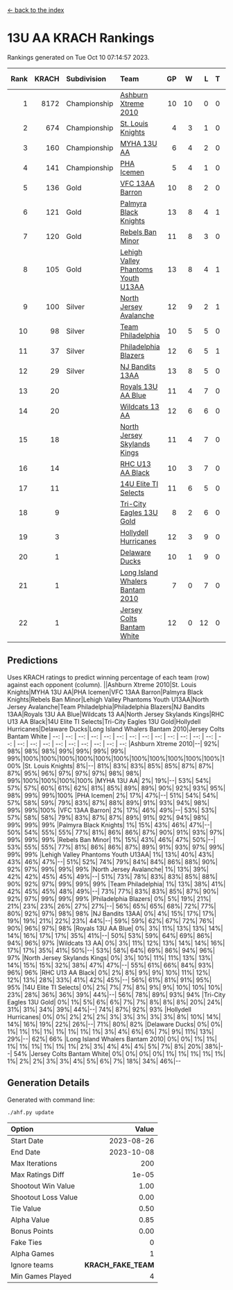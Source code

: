 [<- back to the index](readme.md)
# 13U AA KRACH Rankings
Rankings generated on Tue Oct 10 07:14:57 2023.

Rank|KRACH|Subdivision|Team|GP|W|L|T|OTW|OTL|SoS|Exp Wins|Win Diff
---:|---:|:---|:---|---:|---:|---:|---:|---:|---:|---:|---:|---:
1|8172|Championship|[Ashburn Xtreme 2010](https://gamesheetstats.com/seasons/3659/teams/140527/schedule)|10|10|0|0|0|0|129|10.8|-0.0
2|674|Championship|[St. Louis Knights](https://gamesheetstats.com/seasons/3659/teams/143323/schedule)|4|3|1|0|0|0|1671|3.8|-0.0
3|160|Championship|[MYHA 13U AA](https://gamesheetstats.com/seasons/3659/teams/140533/schedule)|6|4|2|0|0|0|147|4.8|-0.0
4|141|Championship|[PHA Icemen](https://gamesheetstats.com/seasons/3659/teams/143321/schedule)|5|4|1|0|0|0|48|4.9|0.0
5|136|Gold|[VFC 13AA Barron](https://gamesheetstats.com/seasons/3659/teams/140544/schedule)|10|8|2|0|1|0|43|8.9|0.0
6|121|Gold|[Palmyra Black Knights](https://gamesheetstats.com/seasons/3659/teams/140537/schedule)|13|8|4|1|0|0|1211|9.4|0.0
7|120|Gold|[Rebels Ban Minor](https://gamesheetstats.com/seasons/3659/teams/140539/schedule)|11|8|3|0|0|0|718|8.9|0.0
8|105|Gold|[Lehigh Valley Phantoms Youth U13AA](https://gamesheetstats.com/seasons/3659/teams/140531/schedule)|13|8|4|1|0|0|634|9.4|0.0
9|100|Silver|[North Jersey Avalanche](https://gamesheetstats.com/seasons/3659/teams/140535/schedule)|12|9|2|1|0|0|36|10.4|0.0
10|98|Silver|[Team Philadelphia](https://gamesheetstats.com/seasons/3659/teams/140542/schedule)|10|5|5|0|0|0|1547|5.9|0.0
11|37|Silver|[Philadelphia Blazers](https://gamesheetstats.com/seasons/3659/teams/140538/schedule)|12|6|5|1|1|0|1289|7.4|0.0
12|29|Silver|[NJ Bandits 13AA](https://gamesheetstats.com/seasons/3659/teams/140534/schedule)|13|8|5|0|2|1|39|8.9|0.0
13|20||[Royals 13U AA Blue](https://gamesheetstats.com/seasons/3659/teams/140541/schedule)|11|4|7|0|0|0|108|4.9|0.0
14|20||[Wildcats 13 AA](https://gamesheetstats.com/seasons/3659/teams/140545/schedule)|12|6|6|0|0|0|43|6.9|0.0
15|18||[North Jersey Skylands Kings](https://gamesheetstats.com/seasons/3659/teams/140536/schedule)|11|4|7|0|0|0|66|4.9|0.0
16|14||[RHC U13 AA Black](https://gamesheetstats.com/seasons/3659/teams/140540/schedule)|10|3|7|0|0|0|64|3.9|0.0
17|11||[14U Elite TI Selects](https://gamesheetstats.com/seasons/3659/teams/140526/schedule)|11|6|5|0|0|1|31|6.9|0.0
18|9||[Tri-City Eagles 13U Gold](https://gamesheetstats.com/seasons/3659/teams/140543/schedule)|8|2|6|0|0|1|66|2.9|0.0
19|3||[Hollydell Hurricanes](https://gamesheetstats.com/seasons/3659/teams/140529/schedule)|12|3|9|0|0|0|706|3.9|0.0
20|1||[Delaware Ducks](https://gamesheetstats.com/seasons/3659/teams/140528/schedule)|10|1|9|0|0|0|31|1.9|0.0
21|1||[Long Island Whalers Bantam 2010](https://gamesheetstats.com/seasons/3659/teams/140532/schedule)|7|0|7|0|0|0|46|0.9|0.0
22|1||[Jersey Colts Bantam White](https://gamesheetstats.com/seasons/3659/teams/140530/schedule)|12|0|12|0|0|1|51|0.9|0.0

## Predictions
Uses KRACH ratings to predict winning percentage of each team (row) against each opponent (column).
||Ashburn Xtreme 2010|St. Louis Knights|MYHA 13U AA|PHA Icemen|VFC 13AA Barron|Palmyra Black Knights|Rebels Ban Minor|Lehigh Valley Phantoms Youth U13AA|North Jersey Avalanche|Team Philadelphia|Philadelphia Blazers|NJ Bandits 13AA|Royals 13U AA Blue|Wildcats 13 AA|North Jersey Skylands Kings|RHC U13 AA Black|14U Elite TI Selects|Tri-City Eagles 13U Gold|Hollydell Hurricanes|Delaware Ducks|Long Island Whalers Bantam 2010|Jersey Colts Bantam White
| --: | --: | --: | --: | --: | --: | --: | --: | --: | --: | --: | --: | --: | --: | --: | --: | --: | --: | --: | --: | --: | --: | --: 
|Ashburn Xtreme 2010|--| 92%| 98%| 98%| 98%| 99%| 99%| 99%| 99%| 99%|100%|100%|100%|100%|100%|100%|100%|100%|100%|100%|100%|100%
|St. Louis Knights|  8%|--| 81%| 83%| 83%| 85%| 85%| 87%| 87%| 87%| 95%| 96%| 97%| 97%| 97%| 98%| 98%| 99%|100%|100%|100%|100%
|MYHA 13U AA|  2%| 19%|--| 53%| 54%| 57%| 57%| 60%| 61%| 62%| 81%| 85%| 89%| 89%| 90%| 92%| 93%| 95%| 98%| 99%| 99%|100%
|PHA Icemen|  2%| 17%| 47%|--| 51%| 54%| 54%| 57%| 58%| 59%| 79%| 83%| 87%| 88%| 89%| 91%| 93%| 94%| 98%| 99%| 99%|100%
|VFC 13AA Barron|  2%| 17%| 46%| 49%|--| 53%| 53%| 57%| 58%| 58%| 79%| 83%| 87%| 87%| 89%| 91%| 92%| 94%| 98%| 99%| 99%| 99%
|Palmyra Black Knights|  1%| 15%| 43%| 46%| 47%|--| 50%| 54%| 55%| 55%| 77%| 81%| 86%| 86%| 87%| 90%| 91%| 93%| 97%| 99%| 99%| 99%
|Rebels Ban Minor|  1%| 15%| 43%| 46%| 47%| 50%|--| 53%| 55%| 55%| 77%| 81%| 86%| 86%| 87%| 89%| 91%| 93%| 97%| 99%| 99%| 99%
|Lehigh Valley Phantoms Youth U13AA|  1%| 13%| 40%| 43%| 43%| 46%| 47%|--| 51%| 52%| 74%| 79%| 84%| 84%| 86%| 88%| 90%| 92%| 97%| 99%| 99%| 99%
|North Jersey Avalanche|  1%| 13%| 39%| 42%| 42%| 45%| 45%| 49%|--| 51%| 73%| 78%| 83%| 83%| 85%| 88%| 90%| 92%| 97%| 99%| 99%| 99%
|Team Philadelphia|  1%| 13%| 38%| 41%| 42%| 45%| 45%| 48%| 49%|--| 73%| 77%| 83%| 83%| 85%| 87%| 90%| 92%| 97%| 99%| 99%| 99%
|Philadelphia Blazers|  0%|  5%| 19%| 21%| 21%| 23%| 23%| 26%| 27%| 27%|--| 56%| 65%| 65%| 68%| 72%| 77%| 80%| 92%| 97%| 98%| 98%
|NJ Bandits 13AA|  0%|  4%| 15%| 17%| 17%| 19%| 19%| 21%| 22%| 23%| 44%|--| 59%| 59%| 62%| 67%| 72%| 76%| 90%| 96%| 97%| 98%
|Royals 13U AA Blue|  0%|  3%| 11%| 13%| 13%| 14%| 14%| 16%| 17%| 17%| 35%| 41%|--| 50%| 53%| 59%| 64%| 69%| 86%| 94%| 96%| 97%
|Wildcats 13 AA|  0%|  3%| 11%| 12%| 13%| 14%| 14%| 16%| 17%| 17%| 35%| 41%| 50%|--| 53%| 58%| 64%| 69%| 86%| 94%| 96%| 97%
|North Jersey Skylands Kings|  0%|  3%| 10%| 11%| 11%| 13%| 13%| 14%| 15%| 15%| 32%| 38%| 47%| 47%|--| 55%| 61%| 66%| 84%| 93%| 96%| 96%
|RHC U13 AA Black|  0%|  2%|  8%|  9%|  9%| 10%| 11%| 12%| 12%| 13%| 28%| 33%| 41%| 42%| 45%|--| 56%| 61%| 81%| 91%| 95%| 95%
|14U Elite TI Selects|  0%|  2%|  7%|  7%|  8%|  9%|  9%| 10%| 10%| 10%| 23%| 28%| 36%| 36%| 39%| 44%|--| 56%| 78%| 89%| 93%| 94%
|Tri-City Eagles 13U Gold|  0%|  1%|  5%|  6%|  6%|  7%|  7%|  8%|  8%|  8%| 20%| 24%| 31%| 31%| 34%| 39%| 44%|--| 74%| 87%| 92%| 93%
|Hollydell Hurricanes|  0%|  0%|  2%|  2%|  2%|  3%|  3%|  3%|  3%|  3%|  8%| 10%| 14%| 14%| 16%| 19%| 22%| 26%|--| 71%| 80%| 82%
|Delaware Ducks|  0%|  0%|  1%|  1%|  1%|  1%|  1%|  1%|  1%|  1%|  3%|  4%|  6%|  6%|  7%|  9%| 11%| 13%| 29%|--| 62%| 66%
|Long Island Whalers Bantam 2010|  0%|  0%|  1%|  1%|  1%|  1%|  1%|  1%|  1%|  1%|  2%|  3%|  4%|  4%|  4%|  5%|  7%|  8%| 20%| 38%|--| 54%
|Jersey Colts Bantam White|  0%|  0%|  0%|  0%|  1%|  1%|  1%|  1%|  1%|  1%|  2%|  2%|  3%|  3%|  4%|  5%|  6%|  7%| 18%| 34%| 46%|--

## Generation Details

Generated with command line:
```
./ahf.py update
```

| Option | Value |
| :----- | ----: |
| Start Date | 2023-08-26 |
| End Date | 2023-10-08 |
| Max Iterations | 200 |
| Max Ratings Diff | 1e-05 |
| Shootout Win Value | 1.00 |
| Shootout Loss Value | 0.00 |
| Tie Value | 0.50 |
| Alpha Value | 0.85 |
| Bonus Points | 0.00 |
| Fake Ties | 0 |
| Alpha Games | 1 |
| Ignore teams | __KRACH_FAKE_TEAM__ |
| Min Games Played | 4 |

